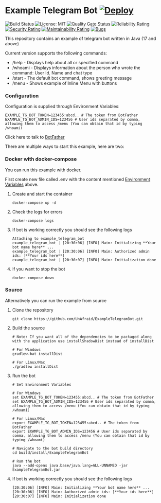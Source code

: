 # Example Telegram Bot [![Deploy](https://www.herokucdn.com/deploy/button.svg)](https://heroku.com/deploy?template=https://github.com/UnAfraid/ExampleTelegramBot)
[![Build Status](https://img.shields.io/endpoint.svg?url=https%3A%2F%2Factions-badge.atrox.dev%2FUnAfraid%2FExampleTelegramBot%2Fbadge&style=flat)](https://actions-badge.atrox.dev/UnAfraid/ExampleTelegramBot/goto) ![License: MIT](https://img.shields.io/badge/License-MIT-blue.svg) [![Quality Gate Status](https://sonarcloud.io/api/project_badges/measure?project=UnAfraid_ExampleTelegramBot&metric=alert_status)](https://sonarcloud.io/dashboard?id=UnAfraid_ExampleTelegramBot) [![Reliability Rating](https://sonarcloud.io/api/project_badges/measure?project=UnAfraid_ExampleTelegramBot&metric=reliability_rating)](https://sonarcloud.io/dashboard?id=UnAfraid_ExampleTelegramBot) [![Security Rating](https://sonarcloud.io/api/project_badges/measure?project=UnAfraid_ExampleTelegramBot&metric=security_rating)](https://sonarcloud.io/dashboard?id=UnAfraid_ExampleTelegramBot) [![Maintainability Rating](https://sonarcloud.io/api/project_badges/measure?project=UnAfraid_ExampleTelegramBot&metric=sqale_rating)](https://sonarcloud.io/dashboard?id=UnAfraid_ExampleTelegramBot) [![Bugs](https://sonarcloud.io/api/project_badges/measure?project=UnAfraid_ExampleTelegramBot&metric=bugs)](https://sonarcloud.io/dashboard?id=UnAfraid_ExampleTelegramBot)

This repository contains an example of telegram bot written in Java (17 and above)

Current version supports the following commands:
* /help - Displays help about all or specified command
* /whoami - Displays information about the person who wrote the command: User Id, Name and chat type
* /start - The default bot command, shows greeting message
* /menu - Shows example of Inline Menu with buttons

### Configuration
Configuration is supplied through Environment Variables:
```env
EXAMPLE_TG_BOT_TOKEN=123455:abcd.. # The token from BotFather
EXAMPLE_TG_BOT_ADMIN_IDS=123456 # User ids separated by comma, allowing them to access /menu (You can obtain that id by typing /whoami)
```
Click here to talk to [BotFather](https://t.me/BotFather)

There are multiple ways to start this example, here are two:

### Docker with docker-compose
You can run this example with docker.

First create new file called .env with the content mentioned [Environment Variables](#configuration) above.
1. Create and start the container
    ```shell script
    docker-compose up -d
    ```
2. Check the logs for errors
    ```shell script
    docker-compose logs
    ```
3. If bot is working correctly you should see the following logs
    ```shell script
    Attaching to example_telegram_bot
    example_telegram_bot | [20:30:06] [INFO] Main: Initializing **Your bot name here** ...
    example_telegram_bot | [20:30:06] [INFO] Main: Authorized admin ids: [**Your ids here**]
    example_telegram_bot | [20:30:07] [INFO] Main: Initialization done
    ```
 4. If you want to stop the bot
    ```shell script
    docker-compose down
    ```

### Source
Alternatively you can run the example from source
1. Clone the repository
     ```shell script
    git clone https://github.com/UnAfraid/ExampleTelegramBot.git
    ```
2. Build the source
    ```shell script
   # Note: If you want all of the dependencies to be packaged along with the application use installShadowDist instead of installDist
    
   # For Windows
    gradlew.bat installDist

   # For Linux/Mac
   ./gradlew installDist
    ```
3. Run the bot
    ```shell script
    # Set Environment Variables
   
    # For Windows
    set EXAMPLE_TG_BOT_TOKEN=123455:abcd.. # The token from BotFather
    set EXAMPLE_TG_BOT_ADMIN_IDS=123456 # User ids separated by comma, allowing them to access /menu (You can obtain that id by typing /whoami)

    # For Linux/Mac
    export EXAMPLE_TG_BOT_TOKEN=123455:abcd.. # The token from BotFather
    export EXAMPLE_TG_BOT_ADMIN_IDS=123456 # User ids separated by comma, allowing them to access /menu (You can obtain that id by typing /whoami)
    
    # Navigate to the bot build directory
    cd build/install/ExampleTelegramBot

    # Run the bot
    java --add-opens java.base/java.lang=ALL-UNNAMED -jar ExampleTelegramBot.jar
    ```
 4. If bot is working correctly you should see the following logs
    ```shell script
    [20:30:06] [INFO] Main: Initializing **Your bot name here** ...
    [20:30:06] [INFO] Main: Authorized admin ids: [**Your ids here**]
    [20:30:07] [INFO] Main: Initialization done
    ```
     
